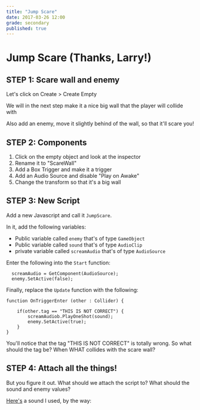 ```yaml
---
title: "Jump Scare"
date: 2017-03-26 12:00
grade: secondary
published: true
---
```


# Jump Scare (Thanks, Larry!)

## STEP 1: Scare wall and enemy

Let's click on Create > Create Empty

We will in the next step make it a nice big wall that the player will collide with

Also add an enemy, move it slightly behind of the wall, so that it'll scare you!

## STEP 2: Components

1. Click on the empty object and look at the inspector
2. Rename it to "ScareWall"
3. Add a Box Trigger and make it a trigger
4. Add an Audio Source and disable "Play on Awake"
5. Change the transform so that it's a big wall

## STEP 3: New Script

Add a new Javascript and call it `JumpScare`.

In it, add the following variables:

- Public variable called `enemy` that's of type `GameObject`
- Public variable called `sound` that's of type `AudioClip`
- private variable called `screamAudio` that's of type `AudioSource`

Enter the following into the `Start` function:

```
  screamAudio = GetComponent(AudioSource);
  enemy.SetActive(false);
```

Finally, replace the `Update` function with the following:

```
function OnTriggerEnter (other : Collider) {

	if(other.tag == "THIS IS NOT CORRECT") {
  		screamAudiob.PlayOneShot(sound);
  		enemy.SetActive(true);
	}
}
```

You'll notice that the tag "THIS IS NOT CORRECT" is totally wrong. So what should the tag be? When WHAT collides with the scare wall?

## STEP 4: Attach all the things!

But you figure it out. What should we attach the script to? What should the sound and enemy values?

[Here's](http://soundbible.com/grab.php?id=1517&type=mp3) a sound I used, by the way:
